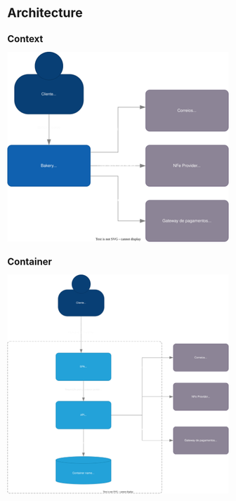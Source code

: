 # Architecture 

## Context

![Context diagram](c4/Context.svg)

## Container

![Container diagram](c4/Container.svg)